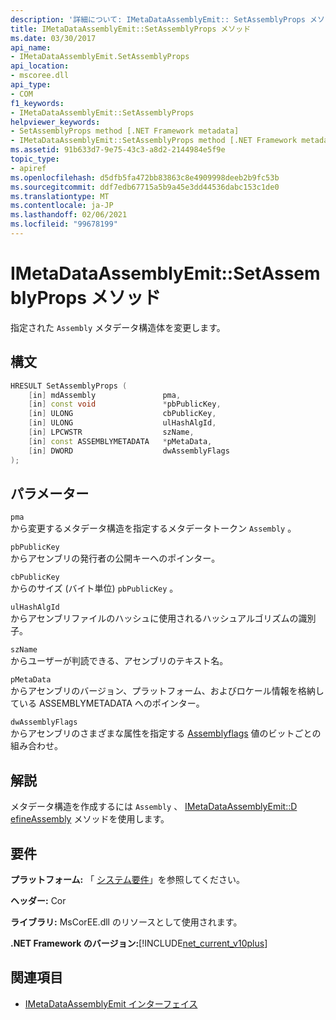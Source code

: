 ```yaml
---
description: '詳細について: IMetaDataAssemblyEmit:: SetAssemblyProps メソッド'
title: IMetaDataAssemblyEmit::SetAssemblyProps メソッド
ms.date: 03/30/2017
api_name:
- IMetaDataAssemblyEmit.SetAssemblyProps
api_location:
- mscoree.dll
api_type:
- COM
f1_keywords:
- IMetaDataAssemblyEmit::SetAssemblyProps
helpviewer_keywords:
- SetAssemblyProps method [.NET Framework metadata]
- IMetaDataAssemblyEmit::SetAssemblyProps method [.NET Framework metadata]
ms.assetid: 91b633d7-9e75-43c3-a8d2-2144984e5f9e
topic_type:
- apiref
ms.openlocfilehash: d5dfb5fa472bb83863c8e4909998deeb2b9fc53b
ms.sourcegitcommit: ddf7edb67715a5b9a45e3dd44536dabc153c1de0
ms.translationtype: MT
ms.contentlocale: ja-JP
ms.lasthandoff: 02/06/2021
ms.locfileid: "99678199"
---
```

# <a name="imetadataassemblyemitsetassemblyprops-method"></a>IMetaDataAssemblyEmit::SetAssemblyProps メソッド

指定された `Assembly` メタデータ構造体を変更します。  
  
## <a name="syntax"></a>構文  
  
```cpp  
HRESULT SetAssemblyProps (  
    [in] mdAssembly               pma,  
    [in] const void               *pbPublicKey,  
    [in] ULONG                    cbPublicKey,  
    [in] ULONG                    ulHashAlgId,  
    [in] LPCWSTR                  szName,  
    [in] const ASSEMBLYMETADATA   *pMetaData,  
    [in] DWORD                    dwAssemblyFlags  
);  
```  
  
## <a name="parameters"></a>パラメーター  

 `pma`  
 から変更するメタデータ構造を指定するメタデータトークン `Assembly` 。  
  
 `pbPublicKey`  
 からアセンブリの発行者の公開キーへのポインター。  
  
 `cbPublicKey`  
 からのサイズ (バイト単位) `pbPublicKey` 。  
  
 `ulHashAlgId`  
 からアセンブリファイルのハッシュに使用されるハッシュアルゴリズムの識別子。  
  
 `szName`  
 からユーザーが判読できる、アセンブリのテキスト名。  
  
 `pMetaData`  
 からアセンブリのバージョン、プラットフォーム、およびロケール情報を格納している ASSEMBLYMETADATA へのポインター。  
  
 `dwAssemblyFlags`  
 からアセンブリのさまざまな属性を指定する [Assemblyflags](assemblyflags-enumeration.md) 値のビットごとの組み合わせ。  
  
## <a name="remarks"></a>解説  

 メタデータ構造を作成するには `Assembly` 、 [IMetaDataAssemblyEmit::D efineAssembly](imetadataassemblyemit-defineassembly-method.md) メソッドを使用します。  
  
## <a name="requirements"></a>要件  

 **プラットフォーム:** 「 [システム要件](../../get-started/system-requirements.md)」を参照してください。  
  
 **ヘッダー:** Cor  
  
 **ライブラリ:** MsCorEE.dll のリソースとして使用されます。  
  
 **.NET Framework のバージョン:**[!INCLUDE[net_current_v10plus](../../../../includes/net-current-v10plus-md.md)]  
  
## <a name="see-also"></a>関連項目

- [IMetaDataAssemblyEmit インターフェイス](imetadataassemblyemit-interface.md)

